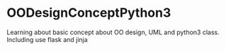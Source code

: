 # OODesignConceptPython3
Learning about basic concept about OO design, UML and python3 class.
Including use flask and jinja

